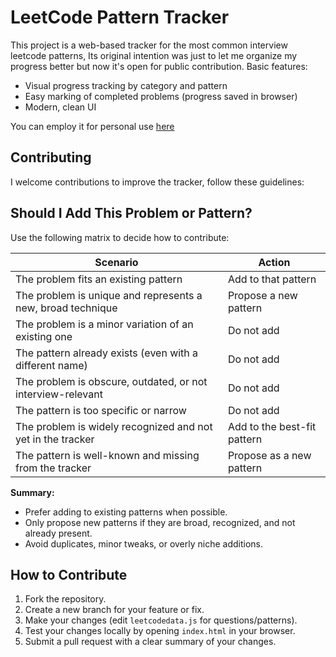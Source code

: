 
# LeetCode Pattern Tracker


This project is a web-based tracker for the most common interview leetcode patterns, Its original intention was just to let me organize my progress better but now it's open for public contribution.
Basic features:
- Visual progress tracking by category and pattern
- Easy marking of completed problems (progress saved in browser)
- Modern, clean UI


You can employ it for personal use [here](https://p4r1h.github.io/pattern-tracker)


## Contributing
I welcome contributions to improve the tracker, follow these guidelines:

## Should I Add This Problem or Pattern?

Use the following matrix to decide how to contribute:

| Scenario                                                      | Action                        |
|---------------------------------------------------------------|-------------------------------|
| The problem fits an existing pattern                          | Add to that pattern           |
| The problem is unique and represents a new, broad technique   | Propose a new pattern         |
| The problem is a minor variation of an existing one           | Do not add                    |
| The pattern already exists (even with a different name)       | Do not add                    |
| The problem is obscure, outdated, or not interview-relevant   | Do not add                    |
| The pattern is too specific or narrow                         | Do not add                    |
| The problem is widely recognized and not yet in the tracker   | Add to the best-fit pattern   |
| The pattern is well-known and missing from the tracker        | Propose as a new pattern      |

**Summary:**
- Prefer adding to existing patterns when possible.
- Only propose new patterns if they are broad, recognized, and not already present.
- Avoid duplicates, minor tweaks, or overly niche additions. 

## How to Contribute
1. Fork the repository.
2. Create a new branch for your feature or fix.
3. Make your changes (edit `leetcodedata.js` for questions/patterns).
4. Test your changes locally by opening `index.html` in your browser.
5. Submit a pull request with a clear summary of your changes.